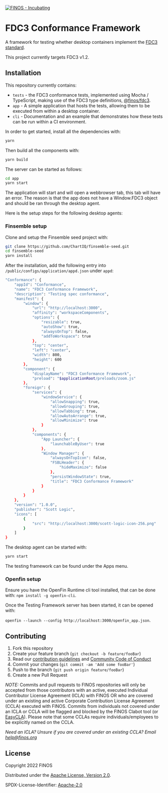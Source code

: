 [![FINOS - Incubating](https://cdn.jsdelivr.net/gh/finos/contrib-toolbox@master/images/badge-incubating.svg)](https://finosfoundation.atlassian.net/wiki/display/FINOS/Incubating)

# FDC3 Conformance Framework

A framework for testing whether desktop containers implement the [FDC3 standard](https://fdc3.finos.org/).

This project currently targets FDC3 v1.2.

## Installation

This repository currently contains:

 - `tests` - the FDC3 conformance tests, implemented using Mocha / TypeScript, making use of the FDC3 type definitions, [@finos/fdc3](https://www.npmjs.com/package/@finos/fdc3).
 - `app` - A simple application that hosts the tests, allowing them to be executed from within a desktop container.
 - `cli` - Documentation and an example that demonstrates how these tests can be run within a CI environment.

In order to get started, install all the dependencies with:

```sh
yarn
```

Then build all the components with:

```sh
yarn build
```

The server can be started as follows:

```sh
cd app
yarn start
```

The application will start and will open a webbrowser tab, this tab will have an error. The reason is that the app does not have a Window.FDC3 object and should be ran through the desktop agent.

Here is the setup steps for the following desktop agents:


### Finsemble setup

Clone and setup the Finsemble seed project with:

```sh
git clone https://github.com/ChartIQ/finsemble-seed.git
cd finsemble-seed
yarn install
```

After the installation, add the following entry into `/public/configs/application/appd.json` under `appd`:

```sh
"Conformance": {
    "appId": "Conformance",
    "name": "FDC3 Conformance Framework",
    "description": "Testing spec conformance",
    "manifest": {
        "window": {
            "url": "http://localhost:3000",
            "affinity": "workspaceComponents",
            "options": {
                "resizable": true,
                "autoShow": true,
                "alwaysOnTop": false,
                "addToWorkspace": true
            },
            "top": "center",
            "left": "center",
            "width": 800,
            "height": 600
        },
        "component": {
            "displayName": "FDC3 Conformance Framework",
            "preload": "$applicationRoot/preloads/zoom.js"
        },
        "foreign": {
            "services": {
                "windowService": {
                    "allowSnapping": true,
                    "allowGrouping": true,
                    "allowTabbing": true,
                    "allowAutoArrange": true,
                    "allowMinimize": true
                }
            },
            "components": {
                "App Launcher": {
                    "launchableByUser": true
                },
                "Window Manager": {
                    "alwaysOnTopIcon": false,
                    "FSBLHeader": {
                        "hideMaximize": false
                    },
                    "persistWindowState": true,
                    "title": "FDC3 Conformance Framework"
                }
            }
        }
    },
    "version": "1.0.0",
    "publisher": "Scott Logic",
    "icons": [
        {
            "src": "http://localhost:3000/scott-logic-icon-256.png"
        }
    ]
}
```

The desktop agent can be started with:

```sh
yarn start
```

The testing framework can be found under the Apps menu.


### Openfin setup

Ensure you have the OpenFin Runtime cli tool installed, that can be done with: `npm install -g openfin-cli`.

Once the Testing Framework server has been started, it can be opened with:

`openfin --launch --config http://localhost:3000/openfin_app.json`.


## Contributing

1. Fork this repository
2. Create your feature branch (`git checkout -b feature/fooBar`)
3. Read our [contribution guidelines](CONTRIBUTING.md) and [Community Code of Conduct](https://www.finos.org/code-of-conduct)
4. Commit your changes (`git commit -am 'Add some fooBar'`)
5. Push to the branch (`git push origin feature/fooBar`)
6. Create a new Pull Request

_NOTE:_ Commits and pull requests to FINOS repositories will only be accepted from those contributors with an active, executed Individual Contributor License Agreement (ICLA) with FINOS OR who are covered under an existing and active Corporate Contribution License Agreement (CCLA) executed with FINOS. Commits from individuals not covered under an ICLA or CCLA will be flagged and blocked by the FINOS Clabot tool (or [EasyCLA](https://github.com/finos/community/blob/master/governance/Software-Projects/EasyCLA.md)). Please note that some CCLAs require individuals/employees to be explicitly named on the CCLA.

*Need an ICLA? Unsure if you are covered under an existing CCLA? Email [help@finos.org](mailto:help@finos.org)*


## License

Copyright 2022 FINOS 

Distributed under the [Apache License, Version 2.0](http://www.apache.org/licenses/LICENSE-2.0).

SPDX-License-Identifier: [Apache-2.0](https://spdx.org/licenses/Apache-2.0)

